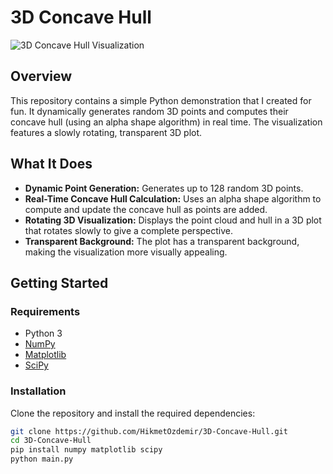# 3D Concave Hull

![3D Concave Hull Visualization](demo.gif)

## Overview

This repository contains a simple Python demonstration that I created for fun. It dynamically generates random 3D points and computes their concave hull (using an alpha shape algorithm) in real time. The visualization features a slowly rotating, transparent 3D plot.

## What It Does

- **Dynamic Point Generation:** Generates up to 128 random 3D points.
- **Real-Time Concave Hull Calculation:** Uses an alpha shape algorithm to compute and update the concave hull as points are added.
- **Rotating 3D Visualization:** Displays the point cloud and hull in a 3D plot that rotates slowly to give a complete perspective.
- **Transparent Background:** The plot has a transparent background, making the visualization more visually appealing.

## Getting Started

### Requirements

- Python 3
- [NumPy](https://numpy.org/)
- [Matplotlib](https://matplotlib.org/)
- [SciPy](https://www.scipy.org/)

### Installation

Clone the repository and install the required dependencies:

```bash
git clone https://github.com/HikmetOzdemir/3D-Concave-Hull.git
cd 3D-Concave-Hull
pip install numpy matplotlib scipy
python main.py
